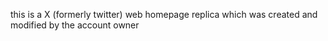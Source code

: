 this is a X (formerly twitter) web homepage replica which was created and modified by the account owner

